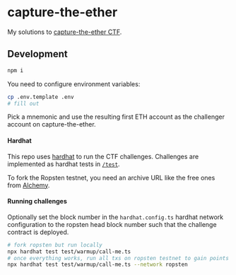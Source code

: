 # capture-the-ether

My solutions to [capture-the-ether CTF](https://capturetheether.com/).

## Development

```bash
npm i
```

You need to configure environment variables:

```bash
cp .env.template .env
# fill out
```

Pick a mnemonic and use the resulting first ETH account as the challenger account on capture-the-ether.

#### Hardhat

This repo uses [hardhat](https://hardhat.org/) to run the CTF challenges.
Challenges are implemented as hardhat tests in [`/test`](./test).

To fork the Ropsten testnet, you need an archive URL like the free ones from [Alchemy](https://alchemyapi.io/).

#### Running challenges

Optionally set the block number in the `hardhat.config.ts` hardhat network configuration to the ropsten head block number such that the challenge contract is deployed.

```bash
# fork ropsten but run locally
npx hardhat test test/warmup/call-me.ts
# once everything works, run all txs on ropsten testnet to gain points
npx hardhat test test/warmup/call-me.ts --network ropsten
```
